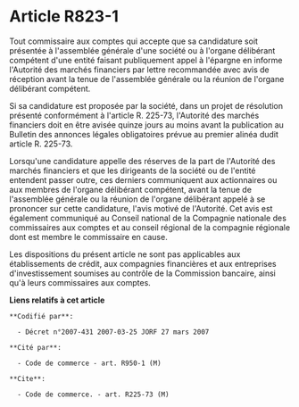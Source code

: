 # Article R823-1

Tout commissaire aux comptes qui accepte que sa candidature soit présentée à l'assemblée générale d'une société ou à l'organe
délibérant compétent d'une entité faisant publiquement appel à l'épargne en informe l'Autorité des marchés financiers par
lettre recommandée avec avis de réception avant la tenue de l'assemblée générale ou la réunion de l'organe délibérant
compétent.

Si sa candidature est proposée par la société, dans un projet de résolution présenté conformément à l'article R. 225-73,
l'Autorité des marchés financiers doit en être avisée quinze jours au moins avant la publication au Bulletin des annonces
légales obligatoires prévue au premier alinéa dudit article R. 225-73.

Lorsqu'une candidature appelle des réserves de la part de l'Autorité des marchés financiers et que les dirigeants de la
société ou de l'entité entendent passer outre, ces derniers communiquent aux actionnaires ou aux membres de l'organe
délibérant compétent, avant la tenue de l'assemblée générale ou la réunion de l'organe délibérant appelé à se prononcer sur
cette candidature, l'avis motivé de l'Autorité. Cet avis est également communiqué au Conseil national de la Compagnie
nationale des commissaires aux comptes et au conseil régional de la compagnie régionale dont est membre le commissaire en
cause.

Les dispositions du présent article ne sont pas applicables aux établissements de crédit, aux compagnies financières et aux
entreprises d'investissement soumises au contrôle de la Commission bancaire, ainsi qu'à leurs commissaires aux comptes.

**Liens relatifs à cet article**

	**Codifié par**:

	  - Décret n°2007-431 2007-03-25 JORF 27 mars 2007

	**Cité par**:

	  - Code de commerce - art. R950-1 (M)

	**Cite**:

	  - Code de commerce. - art. R225-73 (M)
